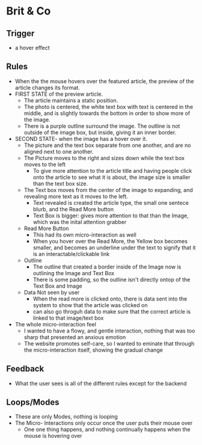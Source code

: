 # Brit & Co

## Trigger

* a hover effect 

## Rules

* When the the mouse hovers over the featured article, the preview of the article changes its format. 
* FIRST STATE of the preview article. 
    * The article maintains a static position.
    * The photo is centered, the white text box with text is centered in the middle, and is slightly towards the bottom in order to show more of the image. 
    * There is a purple outline surround the image. The outline is not outside of the image box, but inside, giving it an inner border.
* SECOND STATE- when the image has a hover over it. 
    * The picture and the text box separate from one another, and are no aligned next to one another. 
    * The Picture moves to the right and sizes down while the text box moves to the left 
        * To give more attention to the article title and having people click onto the article to see what it is about, the image size is smaller than the text box size.
    * The Text box moves from the center of the image to expanding, and revealing more text as it moves to the left. 
        * Text revealed is created the article type, the small one sentece blurb, and the Read More button
        * Text Box is bigger: gives more attention to that than the Image, which was the inital attention grabber
    * Read More Button
        * This had its own micro-interaction as well
        * When you hover over the Read More, the Yellow box becomes smaller, and becomes an underline under the text to signify that it is an interactable/clickable link
    * Outline 
        * The outline that created a border inside of the Image now is outlining the Image and Text Box
        * There is some padding, so the outline isn't directly ontop of the Text Box and Image
    * Data Not seen by user
        * When the read more is clicked onto, there is data sent into the system to show that the article was clicked on 
        * can also go throguh data to make sure that the correct article is linked to that image/text box 
 * The whole micro-interaction feel 
    * I wanted to have a flowy, and gentle interaction, nothing that was too sharp that presented an anxious emotion 
    * The website promotes self-care, so I wanted to eminate that through the micro-interaction itself, showing the gradual change 

## Feedback 

* What the user sees is all of the different rules except for the backend 


## Loops/Modes
* These are only Modes, nothing is looping
* The Micro- Interactions only occur once the user puts their mouse over
    * One one thing happens, and nothing continually happens when the mouse is hovering over
